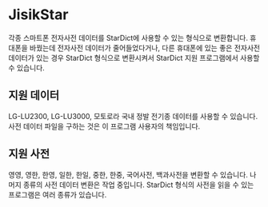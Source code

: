 JisikStar
=========

각종 스마트폰 전자사전 데이터를 StarDict에 사용할 수 있는 형식으로 변환합니다.
휴대폰을 바꿨는데 전자사전 데이터가 줄어들었다거나, 다른 휴대폰에 있는 좋은
전자사전 데이터가 있는 경우 StarDict 형식으로 변환시켜서 StarDict 지원
프로그램에서 사용할 수 있습니다.

## 지원 데이터

LG-LU2300, LG-LU3000, 모토로라 국내 정발 전기종 데이터를 사용할 수 있습니다.
사전 데이터 파일을 구하는 것은 이 프로그램 사용자의 책임입니다.

## 지원 사전

영영, 영한, 한영, 일한, 한일, 중한, 한중, 국어사전, 백과사전을 변환할 수
있습니다. 나머지 종류의 사전 데이터 변환은 작업 중입니다. StarDict 형식의 사전을
읽을 수 있는 프로그램은 여러 종류가 있습니다.
